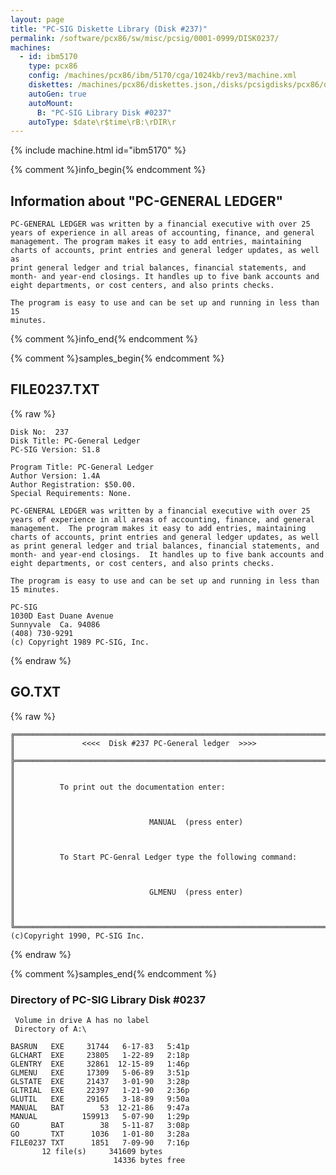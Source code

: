 ```yaml
---
layout: page
title: "PC-SIG Diskette Library (Disk #237)"
permalink: /software/pcx86/sw/misc/pcsig/0001-0999/DISK0237/
machines:
  - id: ibm5170
    type: pcx86
    config: /machines/pcx86/ibm/5170/cga/1024kb/rev3/machine.xml
    diskettes: /machines/pcx86/diskettes.json,/disks/pcsigdisks/pcx86/diskettes.json
    autoGen: true
    autoMount:
      B: "PC-SIG Library Disk #0237"
    autoType: $date\r$time\rB:\rDIR\r
---
```


{% include machine.html id="ibm5170" %}

{% comment %}info_begin{% endcomment %}

## Information about "PC-GENERAL LEDGER"

    PC-GENERAL LEDGER was written by a financial executive with over 25
    years of experience in all areas of accounting, finance, and general
    management. The program makes it easy to add entries, maintaining
    charts of accounts, print entries and general ledger updates, as well as
    print general ledger and trial balances, financial statements, and
    month- and year-end closings. It handles up to five bank accounts and
    eight departments, or cost centers, and also prints checks.
    
    The program is easy to use and can be set up and running in less than 15
    minutes.
{% comment %}info_end{% endcomment %}

{% comment %}samples_begin{% endcomment %}

## FILE0237.TXT

{% raw %}
```
Disk No:  237                                                           
Disk Title: PC-General Ledger                                           
PC-SIG Version: S1.8                                                    
                                                                        
Program Title: PC-General Ledger                                        
Author Version: 1.4A                                                    
Author Registration: $50.00.                                            
Special Requirements: None.                                             
                                                                        
PC-GENERAL LEDGER was written by a financial executive with over 25     
years of experience in all areas of accounting, finance, and general    
management.  The program makes it easy to add entries, maintaining      
charts of accounts, print entries and general ledger updates, as well   
as print general ledger and trial balances, financial statements, and   
month- and year-end closings.  It handles up to five bank accounts and  
eight departments, or cost centers, and also prints checks.             
                                                                        
The program is easy to use and can be set up and running in less than   
15 minutes.                                                             
                                                                        
PC-SIG                                                                  
1030D East Duane Avenue                                                 
Sunnyvale  Ca. 94086                                                    
(408) 730-9291                                                          
(c) Copyright 1989 PC-SIG, Inc.                                         
```
{% endraw %}

## GO.TXT

{% raw %}
```
╔═════════════════════════════════════════════════════════════════════════╗
║               <<<<  Disk #237 PC-General ledger  >>>>                   ║
╠═════════════════════════════════════════════════════════════════════════╣
║                                                                         ║
║          To print out the documentation enter:                          ║
║                                                                         ║
║                              MANUAL  (press enter)                      ║
║                                                                         ║
║          To Start PC-Genral Ledger type the following command:          ║
║                                                                         ║
║                              GLMENU  (press enter)                      ║
║                                                                         ║
╚═════════════════════════════════════════════════════════════════════════╝
(c)Copyright 1990, PC-SIG Inc.
```
{% endraw %}

{% comment %}samples_end{% endcomment %}

### Directory of PC-SIG Library Disk #0237

     Volume in drive A has no label
     Directory of A:\

    BASRUN   EXE     31744   6-17-83   5:41p
    GLCHART  EXE     23805   1-22-89   2:18p
    GLENTRY  EXE     32861  12-15-89   1:46p
    GLMENU   EXE     17309   5-06-89   3:51p
    GLSTATE  EXE     21437   3-01-90   3:28p
    GLTRIAL  EXE     22397   1-21-90   2:36p
    GLUTIL   EXE     29165   3-18-89   9:50a
    MANUAL   BAT        53  12-21-86   9:47a
    MANUAL          159913   5-07-90   1:29p
    GO       BAT        38   5-11-87   3:08p
    GO       TXT      1036   1-01-80   3:28a
    FILE0237 TXT      1851   7-09-90   7:16p
           12 file(s)     341609 bytes
                           14336 bytes free
